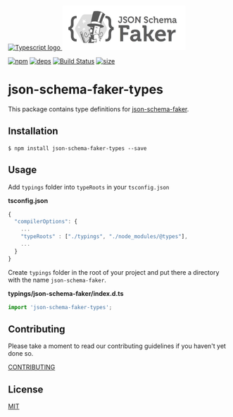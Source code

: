 <div>
  <a href="https://www.typescriptlang.org/">
    <img src="https://raw.githubusercontent.com/remojansen/logo.ts/master/ts.png" alt="Typescript logo" width="100" height="100">
  </a>
  <a href="https://github.com/json-schema-faker/json-schema-faker">
    <img src="https://raw.githubusercontent.com/json-schema-faker/json-schema-faker/master/logo/JSF_logo.png" alt="json-schema-faker logo" width="280" height="100">
  </a>
</div>

[![npm][npm]][npm-url]
[![deps][deps]][deps-url]
[![Build Status](https://travis-ci.org/aleksandryackovlev/json-schema-faker-types.svg?branch=master)](https://travis-ci.org/aleksandryackovlev/json-schema-faker-types)
[![size](https://packagephobia.now.sh/badge?p=json-schema-faker-types)](https://packagephobia.now.sh/result?p=json-schema-faker-types)

# json-schema-faker-types

This package contains type definitions for [json-schema-faker](https://github.com/json-schema-faker/json-schema-faker).

## Installation
```console
$ npm install json-schema-faker-types --save
```

## Usage

Add `typings` folder into `typeRoots` in your `tsconfig.json`

**tsconfig.json**

```js
{
  "compilerOptions": {
    ...
    "typeRoots" : ["./typings", "./node_modules/@types"],
    ...
  }
}
```

Create `typings` folder in the root of your project and put there a directory with the name `json-schema-faker`.

**typings/json-schema-faker/index.d.ts**

```js
import 'json-schema-faker-types';
```

## Contributing

Please take a moment to read our contributing guidelines if you haven't yet done so.

[CONTRIBUTING](./.github/CONTRIBUTING.md)

## License

[MIT](./LICENSE)


[npm]: https://img.shields.io/npm/v/json-schema-faker-types.svg
[npm-url]: https://npmjs.com/package/json-schema-faker-types
[deps]: https://david-dm.org/aleksandryackovlev/json-schema-faker-types.svg
[deps-url]: https://david-dm.org/aleksandryackovlev/json-schema-faker-types

